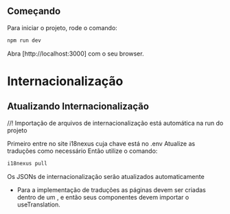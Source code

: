 ## Começando

Para iniciar o projeto, rode o comando:

```bash
npm run dev
```

Abra [http://localhost:3000] com o seu browser.
# Internacionalização
## Atualizando Internacionalização
//! Importação de arquivos de internacionalização está automática na run do projeto

Primeiro entre no site i18nexus cuja chave está no .env
Atualize as traduções como necessário
Então utilize o comando:

```bash
i18nexus pull
```

Os JSONs de internacionalização serão atualizados automaticamente

- Para a implementação de traduções as páginas devem ser criadas dentro de um <TranslationsProvider>, e então seus componentes devem importar o useTranslation.
